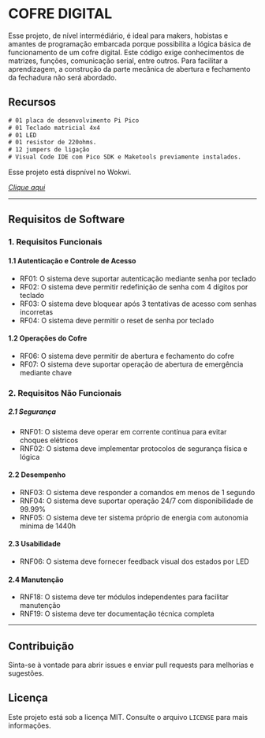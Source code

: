 # COFRE DIGITAL

Esse projeto, de nível intermédiário, é ideal para makers, hobistas e amantes de programação embarcada porque possibilita a lógica básica de funcionamento de um cofre digital.
Este código exige conhecimentos de matrizes, funções, comunicação serial, entre outros.
Para facilitar a aprendizagem, a construção da parte mecãnica de abertura e fechamento da fechadura não será abordado.

## Recursos
```diff
# 01 placa de desenvolvimento Pi Pico
# 01 Teclado matricial 4x4
# 01 LED
# 01 resistor de 220ohms.
# 12 jumpers de ligação
# Visual Code IDE com Pico SDK e Maketools previamente instalados.
```
Esse projeto está dispnível no Wokwi.

*[Clique aqui](https://wokwi.com/projects/421144362535890945)*

---
## Requisitos de Software

### 1. Requisitos Funcionais

#### 1.1 Autenticação e Controle de Acesso ####
- RF01: O sistema deve suportar autenticação mediante senha por teclado
- RF02: O sistema deve permitir redefinição de senha com 4 dígitos por teclado
- RF03: O sistema deve bloquear após 3 tentativas de acesso com senhas incorretas
- RF04: O sistema deve permitir o reset de senha por teclado

#### 1.2 Operações do Cofre ####
- RF06: O sistema deve permitir de abertura e fechamento do cofre
- RF07: O sistema deve suportar operação de abertura de emergência mediante chave

### 2. Requisitos Não Funcionais

##### 2.1 Segurança ####
- RNF01: O sistema deve operar em corrente contínua para evitar choques elétricos
- RNF02: O sistema deve implementar protocolos de segurança física e lógica

#### 2.2 Desempenho ####
- RNF03: O sistema deve responder a comandos em menos de 1 segundo
- RNF04: O sistema deve suportar operação 24/7 com disponibilidade de 99.99%
- RNF05: O sistema deve ter sistema próprio de energia com autonomia minima de 1440h

#### 2.3 Usabilidade ####
- RNF06: O sistema deve fornecer feedback visual dos estados por LED

#### 2.4 Manutenção ####
- RNF18: O sistema deve ter módulos independentes para facilitar manutenção
- RNF19: O sistema deve ter documentação técnica completa

---

## Contribuição
Sinta-se à vontade para abrir issues e enviar pull requests para melhorias e sugestões.

## Licença
Este projeto está sob a licença MIT. Consulte o arquivo `LICENSE` para mais informações.


